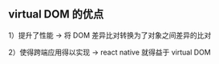 ## virtual DOM 的优点

1）提升了性能 -> 将 DOM 差异比对转换为了对象之间差异的比对

2）使得跨端应用得以实现 -> react native 就得益于 virtual DOM 


